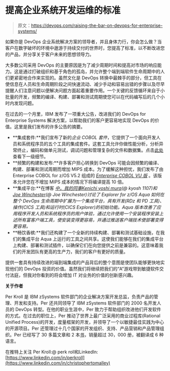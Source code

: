 # 提高企业系统开发运维的标准

> 原文：<https://devops.com/raising-the-bar-on-devops-for-enterprise-systems/>

如果你是 DevOps 企业系统解决方案的领导者，并且身体力行，你会怎么做？当客户在数字破坏的环境中遨游于持续交付的世界时，您提高了标准，以不断改进您的产品，并分享关于客户未来的思想领导力。

大多数公司采用 DevOps 的主要原因是为了减少周期时间和提高对市场的响应能力。这是通过打破组织和基于角色的孤岛，并允许整个端到端软件生命周期中的人们更紧密地合作来实现的。虽然文化是 DevOps 转换中最棘手的部分，但工具在使信息在人员和生命周期阶段之间快速流动、减少手动和容易出错的步骤以及尽早提醒人们注意问题以便解决问题方面起着重要作用。一个关键的反馈循环来自于小批量的开发，频繁的编译、构建、部署和测试周期使您可以在代码编写后的几个小时内发现问题。

在过去的一个月里，IBM 发布了一项重大公告，改进我们的 DevOps for Enterprise Systems 解决方案，以帮助我们的客户更容易地实现 DevOps 的价值。这里是我们发布的许多公告的摘要。

*   **集成套件:**我们宣布了新的*企业 COBOL 套件*，它提供了一个面向开发人员和系统程序员的五个工具的集成套件。这套工具允许你做性能分析，分析异常终止，编码和做单元测试，调试问题和管理复杂的文件和数据集。点击[此处](https://www.ibm.com/developerworks/community/blogs/invisiblethread/entry/New_announcements_to_help_you_future_proof_your_enterprise_development?lang=en)查看下一级细节。
*   **频繁的构建和发布:**许多客户担心转换到 DevOps 可能会因频繁的编译、构建、部署和测试周期而增加 MIPS 成本。为了缓解这种担忧，我们发布了由 Enterprise COBOL for z/OS V5.2 组成的 *[Enterprise COBOL VU 版](https://www.ibm.com/developerworks/community/blogs/invisiblethread/entry/New_announcements_to_help_you_future_proof_your_enterprise_development?lang=en)* 。该版本允许您在不增加 MIPS 成本的情况下将编译提高 10 倍。
*   **集成平台:**在博客 [*中，我的同事*](https://www.ibm.com/developerworks/community/blogs/invisiblethread/entry/All_aboard_the_z_OS_release_train_Aqua_is_coming?lang=en)*[Kenichi yoshi mura](https://twitter.com/kyosh1107)(@ kyosh 1107)和[Joe Winchester](https://twitter.com/joewinchester)(@ Joe Winchester)讨论了 Explorer for z/OS Aqua 如何在整个 DevOps 生命周期中扩展为一个集成平台，具有开发(RDz 和 PD 工具)、操作(CICS 工具)和运行时(CICS Explorer)的初始功能。Aqua 版本改善了应用程序开发人员和系统程序员的用户体验，通过允许使用一个安装程序安装上述所有富客户端工具，使安装变得更容易，并通过推送客户端技术使部署变得更容易。*
*   **畅饮香槟:**我们还构建了一个全新的持续构建、部署和测试基础设施，在我们的集成平台 Aqua 上运行的工具之间共享。这使我们能够在我们的集成平台上构建、部署和测试插件，以确保它们在向您提供之前是兼容的。这意味着我们的开发团队有更高的生产力，我们的客户有更好的质量。

提供一套具有持续改进的端到端集成的产品背后的整个意图是使团队能够更快地实现他们的 DevOps 投资的价值。虽然我们将继续把我们的“A”游戏带到敏捷软件交付法庭，但我对你看到的将会增加 IT 对业务的价值的创新感兴趣。

**关于作者**

Per Kroll 是 IBM zSystems 软件部门的企业解决方案开发总监，负责产品的管理、开发和支持。Per 还共同领导了 IBM zSystems 软件部门的 2000 名开发人员的 DevOps 转型。在他的职业生涯中，Per 致力于帮助组织改进他们开发软件的方式。在过去的职位上，Per 推动了世界上最广泛采用的商业过程库(Rational Unified Process)的开发，度量框架的开发，并领导了一个以敏捷最佳实践为中心的开源项目。Per 还管理过十几个国家的开发组织、支持、产品营销和产品管理组织。Per 已经写了 30 多篇文章和 2 本[书](https://www.amazon.com/Per-Kroll/e/B001IU0H36)，销量超过 30，000 册，被翻译成 6 种语言。

在推特上关注 Per Kroll:@ perk roll和LinkedIn:[https://www.linkedin.com/in/perkroll](https://www.linkedin.com/in/christophertomalley)